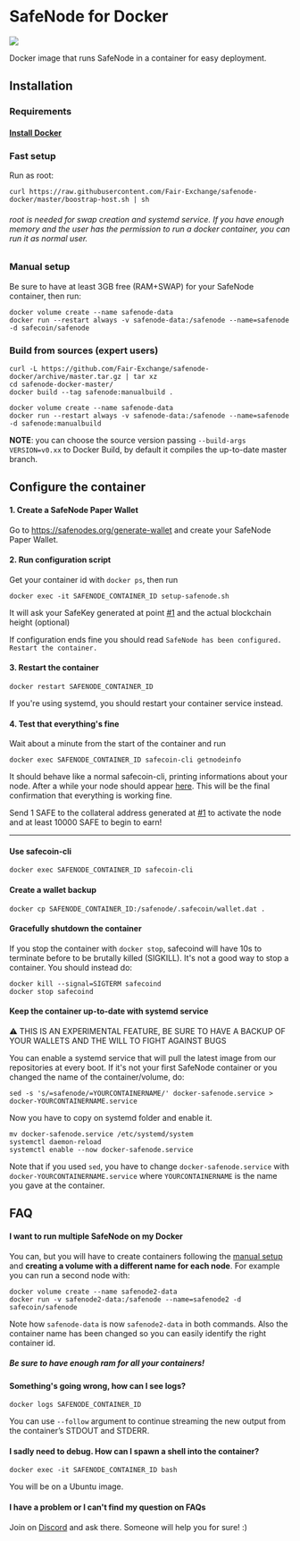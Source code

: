 # SafeNode for Docker
[![](https://images.microbadger.com/badges/version/safecoin/safenode.svg)](https://microbadger.com/images/safecoin/safenode "Get your own version badge on microbadger.com")

Docker image that runs SafeNode in a container for easy deployment.

## Installation
### Requirements
#### [Install Docker](https://docs.docker.com/get-docker/)

### Fast setup
Run as root:
```
curl https://raw.githubusercontent.com/Fair-Exchange/safenode-docker/master/boostrap-host.sh | sh
```
###### root is needed for swap creation and systemd service. If you have enough memory and the user has the permission to run a docker container, you can run it as normal user.

### Manual setup
Be sure to have at least 3GB free (RAM+SWAP) for your SafeNode container, then run:
```
docker volume create --name safenode-data
docker run --restart always -v safenode-data:/safenode --name=safenode -d safecoin/safenode
```

### Build from sources (expert users)
```
curl -L https://github.com/Fair-Exchange/safenode-docker/archive/master.tar.gz | tar xz
cd safenode-docker-master/
docker build --tag safenode:manualbuild .

docker volume create --name safenode-data
docker run --restart always -v safenode-data:/safenode --name=safenode -d safenode:manualbuild
```

**NOTE**: you can choose the source version passing `--build-args VERSION=v0.xx` to Docker Build, by default it compiles the up-to-date master branch.

## Configure the container

#### 1. Create a SafeNode Paper Wallet
Go to https://safenodes.org/generate-wallet and create your SafeNode Paper Wallet.

#### 2. Run configuration script
Get your container id with `docker ps`, then run
```
docker exec -it SAFENODE_CONTAINER_ID setup-safenode.sh
```

It will ask your SafeKey generated at point [#1](#1-Create-a-SafeNode-Paper-Wallet) and the actual blockchain height (optional)

If configuration ends fine you should read `SafeNode has been configured. Restart the container.`

#### 3. Restart the container
```
docker restart SAFENODE_CONTAINER_ID
```
If you're using systemd, you should restart your container service instead.

#### 4. Test that everything's fine
Wait about a minute from the start of the container and run
```
docker exec SAFENODE_CONTAINER_ID safecoin-cli getnodeinfo
```
It should behave like a normal safecoin-cli, printing informations about your node. After a while your node should appear [here](https://safenodes.org/). This will be the final confirmation that everything is working fine.

Send 1 SAFE to the collateral address generated at [#1](#1-Create-a-SafeNode-Paper-Wallet) to activate the node and at least 10000 SAFE to begin to earn!

---
#### Use safecoin-cli
```
docker exec SAFENODE_CONTAINER_ID safecoin-cli
```

#### Create a wallet backup
```
docker cp SAFENODE_CONTAINER_ID:/safenode/.safecoin/wallet.dat .
```

#### Gracefully shutdown the container
If you stop the container with `docker stop`, safecoind will have 10s to terminate before to be brutally killed (SIGKILL). It's not a good way to stop a container. You should instead do:
```
docker kill --signal=SIGTERM safecoind
docker stop safecoind
```

#### Keep the container up-to-date with systemd service
:warning: THIS IS AN EXPERIMENTAL FEATURE, BE SURE TO HAVE A BACKUP OF YOUR WALLETS AND THE WILL TO FIGHT AGAINST BUGS

You can enable a systemd service that will pull the latest image from our repositories at every boot. If it's not your first SafeNode container or you changed the name of the container/volume, do:
```
sed -s 's/=safenode/=YOURCONTAINERNAME/' docker-safenode.service > docker-YOURCONTAINERNAME.service
```
Now you have to copy on systemd folder and enable it.
```
mv docker-safenode.service /etc/systemd/system
systemctl daemon-reload
systemctl enable --now docker-safenode.service
```
Note that if you used `sed`, you have to change `docker-safenode.service` with `docker-YOURCONTAINERNAME.service` where `YOURCONTAINERNAME` is the name you gave at the container.

## FAQ
#### I want to run multiple SafeNode on my Docker
You can, but you will have to create containers following the [manual setup](#Manual-setup) and **creating a volume with a different name for each node**. For example you can run a second node with:
```
docker volume create --name safenode2-data
docker run -v safenode2-data:/safenode --name=safenode2 -d safecoin/safenode
```
Note how `safenode-data` is now `safenode2-data` in both commands. Also the container name has been changed so you can easily identify the right container id.

##### Be sure to have enough ram for all your containers!
#### Something's going wrong, how can I see logs?
```
docker logs SAFENODE_CONTAINER_ID
```
You can use `--follow` argument to continue streaming the new output from the container’s STDOUT and STDERR.

#### I sadly need to debug. How can I spawn a shell into the container?
```
docker exec -it SAFENODE_CONTAINER_ID bash
```
You will be on a Ubuntu image.

#### I have a problem or I can't find my question on FAQs
Join on [Discord](https://discord.gg/c6hWAkQ) and ask there. Someone will help you for sure! :)
